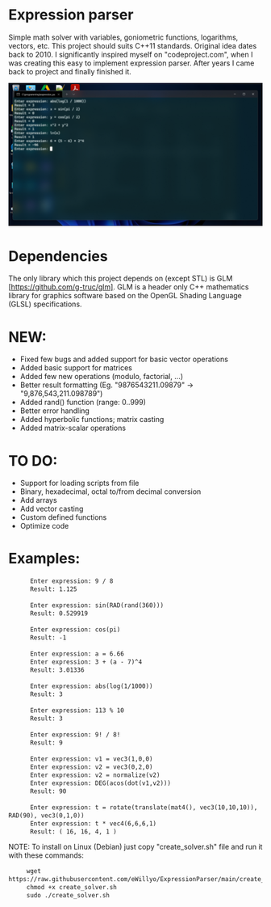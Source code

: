 # Expression parser


 Simple math solver with variables, goniometric functions, logarithms, vectors, etc. This project should suits C++11 standards. Original idea dates back to 2010. I significantly inspired myself on "codeproject.com", when I was creating this easy to implement expression parser. After years I came back to project and finally finished it. 
 
 
  [![Expression input](https://github.com/eWillyo/ExpressionParser/blob/a966ae5f640ba9ece3d49580170910264f50ac47/expression_input.png?raw=true)](https://www.youtube.com/watch?v=lFQNcjrtSyo)


# Dependencies


The only library which this project depends on (except STL) is GLM [https://github.com/g-truc/glm]. GLM is a header only C++ mathematics library for graphics software based on the OpenGL Shading Language (GLSL) specifications.


 # NEW: 
 
 
  * Fixed few bugs and added support for basic vector operations
  * Added basic support for matrices
  * Added few new operations (modulo, factorial, ...)
  * Better result formatting (Eg. "9876543211.09879" -> "9,876,543,211.098789")
  * Added rand() function (range: 0..999)
  * Better error handling
  * Added hyperbolic functions; matrix casting
  * Added matrix-scalar operations
 
 
 # TO DO: 
 
 
  * Support for loading scripts from file
  * Binary, hexadecimal, octal to/from decimal conversion
  * Add arrays
  * Add vector casting
  * Custom defined functions
  * Optimize code
 
 
 # Examples:
 
          Enter expression: 9 / 8
          Result: 1.125
          
          Enter expression: sin(RAD(rand(360)))
          Result: 0.529919

          Enter expression: cos(pi)
          Result: -1
          
          Enter expression: a = 6.66
          Enter expression: 3 + (a - 7)^4
          Result: 3.01336
          
          Enter expression: abs(log(1/1000))
          Result: 3
          
          Enter expression: 113 % 10
          Result: 3
          
          Enter expression: 9! / 8!
          Result: 9
          
          Enter expression: v1 = vec3(1,0,0)
          Enter expression: v2 = vec3(0,2,0)
          Enter expression: v2 = normalize(v2)
          Enter expression: DEG(acos(dot(v1,v2)))
          Result: 90
          
          Enter expression: t = rotate(translate(mat4(), vec3(10,10,10)), RAD(90), vec3(0,1,0))
          Enter expression: t * vec4(6,6,6,1)
          Result: ( 16, 16, 4, 1 )
          


NOTE: To install on Linux (Debian) just copy "create_solver.sh" file and run it with these commands:

         wget https://raw.githubusercontent.com/eWillyo/ExpressionParser/main/create_solver.sh
         chmod +x create_solver.sh
         sudo ./create_solver.sh

